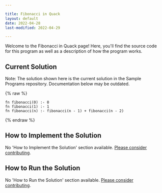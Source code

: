 ```yaml
---

title: Fibonacci in Quack
layout: default
date: 2022-04-28
last-modified: 2022-04-29

---
```


Welcome to the Fibonacci in Quack page! Here, you'll find the source code for this program as well as a description of how the program works.

## Current Solution

Note: The solution shown here is the current solution in the Sample Programs repository. Documentation below may be outdated.

{% raw %}

```Quack
fn fibonacci(0) :- 0
fn fibonacci(1) :- 1
fn fibonacci(n) :- fibonacci(n - 1) + fibonacci(n - 2)

```

{% endraw %}

## How to Implement the Solution

No 'How to Implement the Solution' section available. [Please consider contributing](https://github.com/TheRenegadeCoder/sample-programs-website).

## How to Run the Solution

No 'How to Run the Solution' section available. [Please consider contributing](https://github.com/TheRenegadeCoder/sample-programs-website).